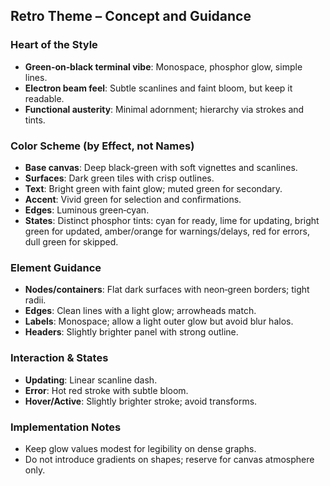 ## Retro Theme – Concept and Guidance

### Heart of the Style
- **Green‑on‑black terminal vibe**: Monospace, phosphor glow, simple lines.
- **Electron beam feel**: Subtle scanlines and faint bloom, but keep it readable.
- **Functional austerity**: Minimal adornment; hierarchy via strokes and tints.

### Color Scheme (by Effect, not Names)
- **Base canvas**: Deep black‑green with soft vignettes and scanlines.
- **Surfaces**: Dark green tiles with crisp outlines.
- **Text**: Bright green with faint glow; muted green for secondary.
- **Accent**: Vivid green for selection and confirmations.
- **Edges**: Luminous green‑cyan.
- **States**: Distinct phosphor tints: cyan for ready, lime for updating, bright green for updated, amber/orange for warnings/delays, red for errors, dull green for skipped.

### Element Guidance
- **Nodes/containers**: Flat dark surfaces with neon‑green borders; tight radii.
- **Edges**: Clean lines with a light glow; arrowheads match.
- **Labels**: Monospace; allow a light outer glow but avoid blur halos.
- **Headers**: Slightly brighter panel with strong outline.

### Interaction & States
- **Updating**: Linear scanline dash.
- **Error**: Hot red stroke with subtle bloom.
- **Hover/Active**: Slightly brighter stroke; avoid transforms.

### Implementation Notes
- Keep glow values modest for legibility on dense graphs.
- Do not introduce gradients on shapes; reserve for canvas atmosphere only.

